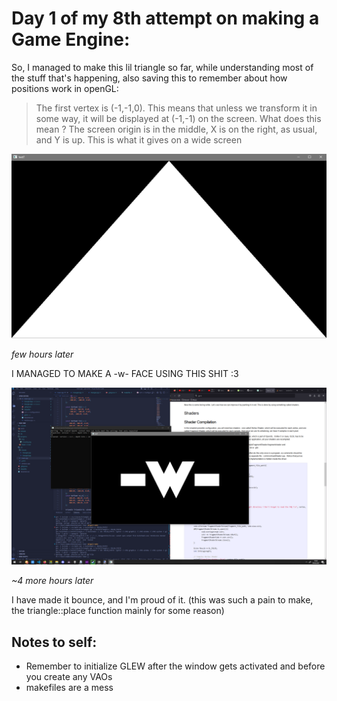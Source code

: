 # Day 1 of my 8th attempt on making a Game Engine:

So, I managed to make this lil triangle so far, while understanding most of the stuff that's happening, also saving this to remember about how positions work in openGL:

> The first vertex is (-1,-1,0). This means that unless we transform it in some way, it will be displayed at (-1,-1) on the screen. What does this mean ? The screen origin is in the middle, X is on the right, as usual, and Y is up. This is what it gives on a wide screen

![it works!](./img/it%20works.png)

*few hours later*

I MANAGED TO MAKE A -w- FACE USING THIS SHIT :3

![-w-](./img/-w-.png)

*~4 more hours later*

I have made it bounce, and I'm proud of it. (this was such a pain to make, the triangle::place function mainly for some reason)

## Notes to self:
- Remember to initialize GLEW after the window gets activated and before you create any VAOs
- makefiles are a mess
